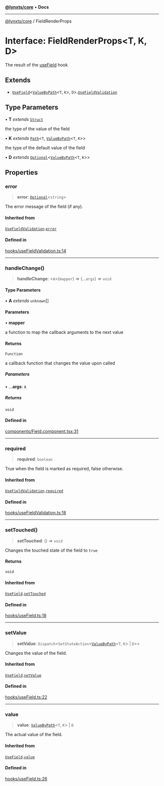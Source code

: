 [**@lynxts/core**](../README.md) • **Docs**

***

[@lynxts/core](../README.md) / FieldRenderProps

# Interface: FieldRenderProps\<T, K, D\>

The result of the [useField](../functions/useField.md) hook

## Extends

- [`UseField`](UseField.md)\<[`ValueByPath`](../type-aliases/ValueByPath.md)\<`T`, `K`\>, `D`\>.[`UseFieldValidation`](UseFieldValidation.md)

## Type Parameters

• **T** *extends* [`Struct`](../type-aliases/Struct.md)

the type of the value of the field

• **K** *extends* [`Path`](../type-aliases/Path.md)\<`T`, [`ValueByPath`](../type-aliases/ValueByPath.md)\<`T`, `K`\>\>

the type of the default value of the field

• **D** *extends* [`Optional`](../type-aliases/Optional.md)\<[`ValueByPath`](../type-aliases/ValueByPath.md)\<`T`, `K`\>\>

## Properties

### error

> **error**: [`Optional`](../type-aliases/Optional.md)\<`string`\>

The error message of the field (if any).

#### Inherited from

[`UseFieldValidation`](UseFieldValidation.md).[`error`](UseFieldValidation.md#error)

#### Defined in

[hooks/useFieldValidation.ts:14](https://github.com/JoseLion/lynxts/blob/main/packages/core/src/lib/hooks/useFieldValidation.ts#L14)

***

### handleChange()

> **handleChange**: \<`A`\>(`mapper`) => (...`args`) => `void`

#### Type Parameters

• **A** *extends* `unknown`[]

#### Parameters

• **mapper**

a function to map the callback arguments to the next value

#### Returns

`Function`

a callback function that changes the value upon called

##### Parameters

• ...**args**: `A`

##### Returns

`void`

#### Defined in

[components/Field.component.tsx:31](https://github.com/JoseLion/lynxts/blob/main/packages/core/src/lib/components/Field.component.tsx#L31)

***

### required

> **required**: `boolean`

True when the field is marked as required, false otherwise.

#### Inherited from

[`UseFieldValidation`](UseFieldValidation.md).[`required`](UseFieldValidation.md#required)

#### Defined in

[hooks/useFieldValidation.ts:18](https://github.com/JoseLion/lynxts/blob/main/packages/core/src/lib/hooks/useFieldValidation.ts#L18)

***

### setTouched()

> **setTouched**: () => `void`

Changes the touched state of the field to `true`

#### Returns

`void`

#### Inherited from

[`UseField`](UseField.md).[`setTouched`](UseField.md#settouched)

#### Defined in

[hooks/useField.ts:18](https://github.com/JoseLion/lynxts/blob/main/packages/core/src/lib/hooks/useField.ts#L18)

***

### setValue

> **setValue**: `Dispatch`\<`SetStateAction`\<[`ValueByPath`](../type-aliases/ValueByPath.md)\<`T`, `K`\> \| `D`\>\>

Changes the value of the field.

#### Inherited from

[`UseField`](UseField.md).[`setValue`](UseField.md#setvalue)

#### Defined in

[hooks/useField.ts:22](https://github.com/JoseLion/lynxts/blob/main/packages/core/src/lib/hooks/useField.ts#L22)

***

### value

> **value**: [`ValueByPath`](../type-aliases/ValueByPath.md)\<`T`, `K`\> \| `D`

The actual value of the field.

#### Inherited from

[`UseField`](UseField.md).[`value`](UseField.md#value)

#### Defined in

[hooks/useField.ts:26](https://github.com/JoseLion/lynxts/blob/main/packages/core/src/lib/hooks/useField.ts#L26)
